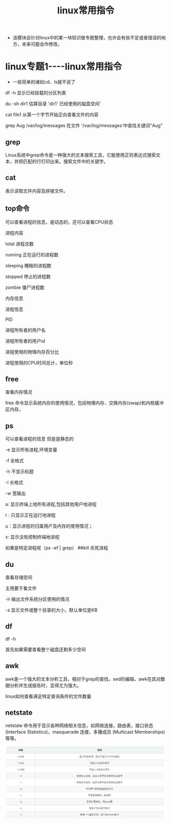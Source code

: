 ﻿---
layout: post
title:  "linux常用指令"
data: 星期四, 19. 三月 2020 02:26下午 
categories: linux
tags: 专题
---
* 该模块会针对linux中的某一块知识做专题整理，也许会有些不足或者错误的地方，未来可能会作修改。

# linux专题1----linux常用指令

* 一些简单的诸如cd、ls就不说了

df -h 显示已经挂载的分区列表 

du -sh dir1 估算目录 'dir1' 已经使用的磁盘空间' 

cat file1 从第一个字节开始正向查看文件的内容 

grep Aug /var/log/messages 在文件 '/var/log/messages'中查找关键词"Aug" 

## grep
Linux系统中grep命令是一种强大的文本搜索工具，它能使用正则表达式搜索文本，并把匹配的行打印出来。搜索文件中的关键字。

## cat
表示读取文件内容及拼接文件。

## top命令
可以查看进程的信息，是动态的，还可以查看CPU状态

进程内容
>
total 进程总数
>
running 正在运行的进程数
>
sleeping 睡眠的进程数
>
stopped 停止的进程数
>
zombie 僵尸进程数

内存信息

进程信息
>
PID
>
进程所有者的用户名
>
 进程所有者的用户id
 >
 进程使用的物理内存百分比
 >
 进程使用的CPU时间总计，单位秒

## free
查看内存情况

free 命令显示系统内存的使用情况，包括物理内存、交换内存(swap)和内核缓冲区内存。

## ps
可以查看进程的信息 但是是静态的

-e 显示所有进程,环境变量

-f 全格式

-h 不显示标题

-l 长格式

-w 宽输出

a:  显示终端上地所有进程,包括其他用户地进程

r :   只显示正在运行地进程

u：显示进程的归属用户及内存的使用情况；

x:    显示没有控制终端地进程

如果是特定进程呢（ps -ef | grep）
##kill
杀死进程

## du
查看存储空间

主用要于看文件

 -h 输出文件系统分区使用的情况
 
 -s 显示文件或整个目录的大小，默认单位是KB

## df
df -h

首先如果需要查看整个磁盘还剩多少空间

## awk
awk是一个强大的文本分析工具，相对于grep的查找，sed的编辑，awk在其对数据分析并生成报告时，显得尤为强大。

linux如何查看满足特定查询条件的文件数量


##  netstate
netstate 命令用于显示各种网络相关信息，如网络连接，路由表，接口状态 (Interface Statistics)，masquerade 连接，多播成员 (Multicast Memberships) 等等。

![](imgs/20200327-094819.png)













































